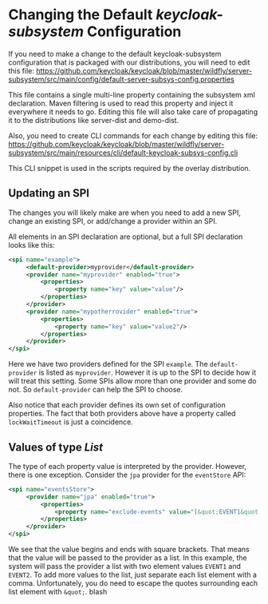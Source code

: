 # Changing the Default *keycloak-subsystem* Configuration

If you need to make a change to the default keycloak-subsystem 
configuration that is packaged with our distributions, you will need to edit this file:
https://github.com/keycloak/keycloak/blob/master/wildfly/server-subsystem/src/main/config/default-server-subsys-config.properties

This file contains a single multi-line property containing the subsystem 
xml declaration.  Maven filtering is used to read this property and 
inject it everywhere it needs to go.  Editing this file will also take 
care of propagating it to the distributions like server-dist and demo-dist.

Also, you need to create CLI commands for each change by editing this file:
https://github.com/keycloak/keycloak/blob/master/wildfly/server-subsystem/src/main/resources/cli/default-keycloak-subsys-config.cli

This CLI snippet is used in the scripts required by the overlay distribution.

## Updating an SPI
The changes you will likely make are when you need to add a new SPI, change an existing SPI, or add/change a provider within an SPI.

All elements in an SPI declaration are optional, but a full SPI declaration
  looks like this:
````xml
<spi name="example">
     <default-provider>myprovider</default-provider>
     <provider name="myprovider" enabled="true">
         <properties>
             <property name="key" value="value"/>
         </properties>
     </provider>
     <provider name="mypotherrovider" enabled="true">
         <properties>
             <property name="key" value="value2"/>
         </properties>
     </provider>
</spi>
````
Here we have two providers defined for the SPI `example`.  The 
`default-provider` is listed as `myprovider`.  However it is up to the SPI to decide how it will 
treat this setting.  Some SPIs allow more than one provider and some do not.  So
`default-provider` can help the SPI to choose.

Also notice that each provider defines its own set of configuration 
properties.  The fact that both providers above have a property called 
`lockWaitTimeout` is just a coincidence.

## Values of type *List*
The type of each property value is interpreted by the provider. However, 
there is one exception.  Consider the `jpa` provider for the `eventStore` API:
````xml
<spi name="eventsStore">
     <provider name="jpa" enabled="true">
         <properties>
             <property name="exclude-events" value="[&quot;EVENT1&quot;,&quot;EVENT2&quot;]"/>
         </properties>
     </provider>
</spi>
````
We see that the value begins and ends with square brackets.  That means that
the value will be passed to the provider as a list.  In this example, 
the system will pass the
provider a list with two element values `EVENT1` and `EVENT2`. To add 
more values to the list, just separate each list element with a comma. Unfortunately,
you do need to escape the quotes surrounding each list element with 
`&quot;`.
blash